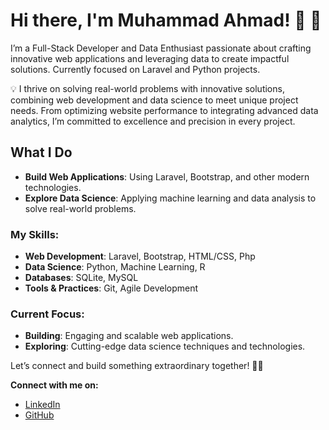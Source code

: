 # Hi there, I'm Muhammad Ahmad! 👋 🚀

I’m a Full-Stack Developer and Data Enthusiast passionate about crafting innovative web applications and leveraging data to create impactful solutions. Currently focused on Laravel and Python projects.

💡 I thrive on solving real-world problems with innovative solutions, combining web development and data science to meet unique project needs. From optimizing website performance to integrating advanced data analytics, I’m committed to excellence and precision in every project.

## What I Do

- **Build Web Applications**: Using Laravel, Bootstrap, and other modern technologies.
- **Explore Data Science**: Applying machine learning and data analysis to solve real-world problems.

### My Skills:

- **Web Development**: Laravel, Bootstrap, HTML/CSS, Php
- **Data Science**: Python, Machine Learning, R
- **Databases**: SQLite, MySQL
- **Tools & Practices**: Git, Agile Development

### Current Focus:

- **Building**: Engaging and scalable web applications.
- **Exploring**: Cutting-edge data science techniques and technologies.

Let’s connect and build something extraordinary together! 🚀🔧

**Connect with me on:**
- [LinkedIn](https://www.linkedin.com/in/muhammad-ahmad-20ma)
- [GitHub](https://github.com/m-1Ahmad)
